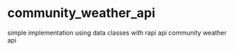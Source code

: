 # community_weather_api
simple implementation using data classes with rapi api community weather api
